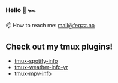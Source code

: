 ### Hello 👋 🏎️
📫 How to reach me: mail@feqzz.no

## Check out my tmux plugins!
* [tmux-spotify-info](https://github.com/Feqzz/tmux-spotify-info)
* [tmux-weather-info-yr](https://github.com/Feqzz/tmux-weather-info-yr)
* [tmux-mpv-info](https://github.com/Feqzz/tmux-mpv-info)

<!--
**Feqzz/feqzz** is a ✨ _special_ ✨ repository because its `README.md` (this file) appears on your GitHub profile.

Here are some ideas to get you started:

- 🔭 I’m currently working on ...
- 🌱 I’m currently learning ...
- 👯 I’m looking to collaborate on ...
- 🤔 I’m looking for help with ...
- 💬 Ask me about ...
- 📫 How to reach me: ...
- 😄 Pronouns: ...
- ⚡ Fun fact: ...
-->
